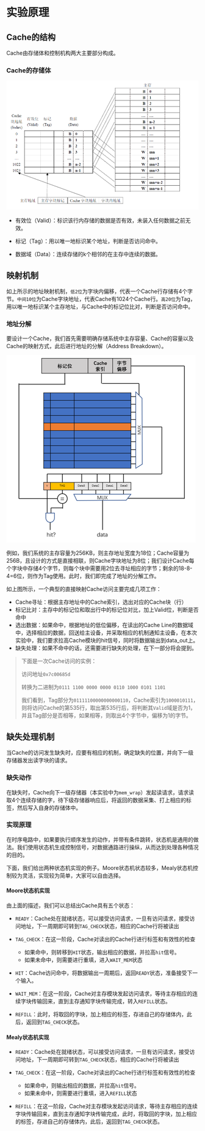 # 实验原理

## Cache的结构

Cache由存储体和控制机构两大主要部分构成。

### Cache的存储体

![image-20200328102752790](part2.assets/image-20200328102752790.png)

- 有效位（Valid）：标识该行内存储的数据是否有效，未装入任何数据之前无效。

- 标记（Tag）：用以唯一地标识某个地址，判断是否访问命中。

- 数据域（Data）：连续存储的k个相邻的在主存中连续的数据。

  

## 映射机制

如上所示的地址映射机制，`低2位`为字块内偏移，代表一个Cache行存储有4个字节。`中间10位`为Cache字块地址，代表Cache有1024个Cache行。`高20位`为Tag，用以唯一地标识某个主存地址，与Cache中的标记位比对，判断是否访问命中。

### 地址分解

要设计一个Cache，我们首先需要明确存储系统中主存容量、Cache的容量以及Cache的映射方式，此后进行地址的分解（Address Breakdown）。

![image-20200328104237844](part2.assets/image-20200328104237844.png)

例如，我们系统的主存容量为256KB，则主存地址宽度为18位；Cache容量为256B，且设计的方式是直接相联，则Cache字块地址为8位；我们设计Cache每个字块中存储4个字节，则每个块中需要用2位去寻址相应的字节；剩余的18-8-4=6位，则作为Tag使用。此时，我们即完成了地址的分解工作。

如上图所示，一个典型的直接映射Cache访问主要完成几项工作：

- Cache寻址：根据主存地址中的Cache索引，选出对应的Cache块（行）
- 标记比对：主存中的标记位和取出行中的标记位对比，加上Valid位，判断是否命中
- 选出数据：如果命中，根据地址的低位偏移，在读出的Cache Line的数据域中，选择相应的数据，回送给主设备，并采取相应的机制通知主设备，在本次实验中，我们要求拉高Cache模块的hit信号，同时将数据输出到data_out上。
- 缺失处理：如果不命中的话，还需要进行缺失的处理，在下一部分将会提到。

> 下面是一次Cache访问的实例：
>
> 访问地址`0x7c00685d`
>
> 转换为二进制为`0111 1100 0000 0000 0110 1000 0101 1101`
>
> 我们看到，Tag部分为`01111100000000000110`，Cache索引为`1000010111`，则将访问Cache的第535行，取出第535行后，将判断其`Valid`域是否为1，并且Tag部分是否相等，如果相等，则取出4个字节中，偏移为1的字节。

## 缺失处理机制

当Cache的访问发生缺失时，应要有相应的机制，确定缺失的位置，并向下一级存储器发出读字块的请求。

### 缺失动作

在缺失时，Cache向下一级存储器（本实验中为`mem_wrap`）发起读请求，请求读取4个连续存储的字，待下级存储器响应后，将返回的数据采集、打上相应的标签，然后写入自身的存储体中。

### 实现原理

在时序电路中，如果要执行顺序发生的动作，并带有条件跳转，状态机是通用的做法。我们使用状态机生成控制信号，对数据通路进行操纵，从而达到处理各种情况的目的。

下面，我们给出两种状态机实现的例子。Moore状态机状态较多，Mealy状态机控制较为灵活，实现较为简单，大家可以自由选择。

#### Moore状态机实现

由上面的描述，我们可以总结出Cache具有五个状态：

- `READY`：Cache处在就绪状态，可以接受访问请求，一旦有访问请求，接受访问地址，下一周期即可转到`TAG_CHECK`状态，相应的Cache行将被读出

- `TAG_CHECK`：在这一阶段，Cache对读出的Cache行进行标签和有效性的检查
    - 如果命中，则转移到`HIT`状态，输出相应的数据，并拉高`hit`信号。
    - 如果未命中，则需要进行重填，进入`WAIT_MEM`状态

- `HIT`：Cache访问命中，将数据输出一周期后，返回`READY`状态，准备接受下一个输入。

- `WAIT_MEM`：在这一阶段，Cache对主存模块发起访问请求，等待主存相应的连续字块传输回来，直到主存通知字块传输完成，转入`REFILL`状态。

- `REFILL`：此时，将取回的字块，加上相应的标签，存进自己的存储体内，此后，返回到`TAG_CHECK`状态。

#### Mealy状态机实现

- `READY`：Cache处在就绪状态，可以接受访问请求，一旦有访问请求，接受访问地址，下一周期即可转到`TAG_CHECK`状态，相应的Cache行将被读出

- `TAG_CHECK`：在这一阶段，Cache对读出的Cache行进行标签和有效性的检查
    - 如果命中，则输出相应的数据，并拉高`hit`信号。
    - 如果未命中，则需要进行重填，进入`REFILL`状态

- `REFILL`：在这一阶段，Cache对主存模块发起访问请求，等待主存相应的连续字块传输回来，直到主存通知字块传输完成，此时，将取回的字块，加上相应的标签，存进自己的存储体内，此后，返回到`TAG_CHECK`状态。